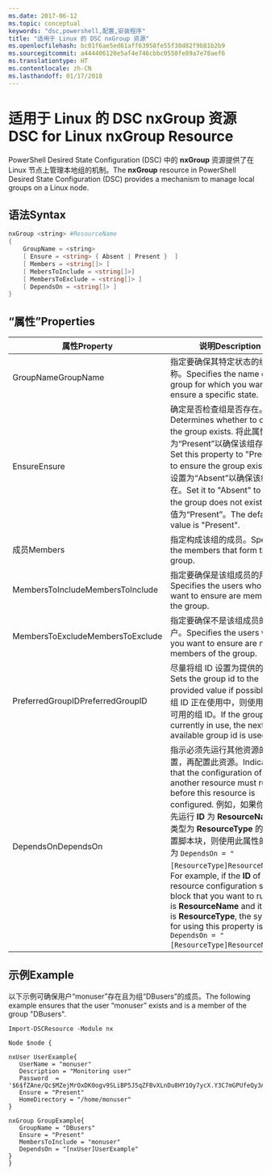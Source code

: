 ```yaml
---
ms.date: 2017-06-12
ms.topic: conceptual
keywords: "dsc,powershell,配置,安装程序"
title: "适用于 Linux 的 DSC nxGroup 资源"
ms.openlocfilehash: bc01f6ae5ed61aff63958fe55f30d82f9b81b2b9
ms.sourcegitcommit: a444406120e5af4e746cbbc0558fe89a7e78aef6
ms.translationtype: HT
ms.contentlocale: zh-CN
ms.lasthandoff: 01/17/2018
---
```

# <a name="dsc-for-linux-nxgroup-resource"></a><span data-ttu-id="ccbe3-103">适用于 Linux 的 DSC nxGroup 资源</span><span class="sxs-lookup"><span data-stu-id="ccbe3-103">DSC for Linux nxGroup Resource</span></span>

<span data-ttu-id="ccbe3-104">PowerShell Desired State Configuration (DSC) 中的 **nxGroup** 资源提供了在 Linux 节点上管理本地组的机制。</span><span class="sxs-lookup"><span data-stu-id="ccbe3-104">The **nxGroup** resource in PowerShell Desired State Configuration (DSC) provides a mechanism to manage local groups on a Linux node.</span></span>

## <a name="syntax"></a><span data-ttu-id="ccbe3-105">语法</span><span class="sxs-lookup"><span data-stu-id="ccbe3-105">Syntax</span></span>

```powershell
nxGroup <string> #ResourceName
{
    GroupName = <string>
    [ Ensure = <string> { Absent | Present }  ]
    [ Members = <string[]> ]
    [ MebersToInclude = <string[]>]
    [ MembersToExclude = <string[]> ]
    [ DependsOn = <string[]> ]
}

```

## <a name="properties"></a><span data-ttu-id="ccbe3-106">“属性”</span><span class="sxs-lookup"><span data-stu-id="ccbe3-106">Properties</span></span>

|  <span data-ttu-id="ccbe3-107">属性</span><span class="sxs-lookup"><span data-stu-id="ccbe3-107">Property</span></span> |  <span data-ttu-id="ccbe3-108">说明</span><span class="sxs-lookup"><span data-stu-id="ccbe3-108">Description</span></span> | 
|---|---|
| <span data-ttu-id="ccbe3-109">GroupName</span><span class="sxs-lookup"><span data-stu-id="ccbe3-109">GroupName</span></span>| <span data-ttu-id="ccbe3-110">指定要确保其特定状态的组的名称。</span><span class="sxs-lookup"><span data-stu-id="ccbe3-110">Specifies the name of the group for which you want to ensure a specific state.</span></span>| 
| <span data-ttu-id="ccbe3-111">Ensure</span><span class="sxs-lookup"><span data-stu-id="ccbe3-111">Ensure</span></span>| <span data-ttu-id="ccbe3-112">确定是否检查组是否存在。</span><span class="sxs-lookup"><span data-stu-id="ccbe3-112">Determines whether to check if the group exists.</span></span> <span data-ttu-id="ccbe3-113">将此属性设置为“Present”以确保该组存在。</span><span class="sxs-lookup"><span data-stu-id="ccbe3-113">Set this property to "Present" to ensure the group exists.</span></span> <span data-ttu-id="ccbe3-114">将其设置为“Absent”以确保该组不存在。</span><span class="sxs-lookup"><span data-stu-id="ccbe3-114">Set it to "Absent" to ensure the group does not exist.</span></span> <span data-ttu-id="ccbe3-115">默认值为“Present”。</span><span class="sxs-lookup"><span data-stu-id="ccbe3-115">The default value is "Present".</span></span>| 
| <span data-ttu-id="ccbe3-116">成员</span><span class="sxs-lookup"><span data-stu-id="ccbe3-116">Members</span></span>| <span data-ttu-id="ccbe3-117">指定构成该组的成员。</span><span class="sxs-lookup"><span data-stu-id="ccbe3-117">Specifies the members that form the group.</span></span>| 
| <span data-ttu-id="ccbe3-118">MembersToInclude</span><span class="sxs-lookup"><span data-stu-id="ccbe3-118">MembersToInclude</span></span>| <span data-ttu-id="ccbe3-119">指定要确保是该组成员的用户。</span><span class="sxs-lookup"><span data-stu-id="ccbe3-119">Specifies the users who you want to ensure are members of the group.</span></span>| 
| <span data-ttu-id="ccbe3-120">MembersToExclude</span><span class="sxs-lookup"><span data-stu-id="ccbe3-120">MembersToExclude</span></span>| <span data-ttu-id="ccbe3-121">指定要确保不是该组成员的用户。</span><span class="sxs-lookup"><span data-stu-id="ccbe3-121">Specifies the users who you want to ensure are not members of the group.</span></span>| 
| <span data-ttu-id="ccbe3-122">PreferredGroupID</span><span class="sxs-lookup"><span data-stu-id="ccbe3-122">PreferredGroupID</span></span>| <span data-ttu-id="ccbe3-123">尽量将组 ID 设置为提供的值。</span><span class="sxs-lookup"><span data-stu-id="ccbe3-123">Sets the group id to the provided value if possible.</span></span> <span data-ttu-id="ccbe3-124">如果组 ID 正在使用中，则使用下一个可用的组 ID。</span><span class="sxs-lookup"><span data-stu-id="ccbe3-124">If the group id is currently in use, the next available group id is used.</span></span>| 
| <span data-ttu-id="ccbe3-125">DependsOn</span><span class="sxs-lookup"><span data-stu-id="ccbe3-125">DependsOn</span></span> | <span data-ttu-id="ccbe3-126">指示必须先运行其他资源的配置，再配置此资源。</span><span class="sxs-lookup"><span data-stu-id="ccbe3-126">Indicates that the configuration of another resource must run before this resource is configured.</span></span> <span data-ttu-id="ccbe3-127">例如，如果你想要首先运行 **ID** 为 **ResourceName**、类型为 **ResourceType** 的资源配置脚本块，则使用此属性的语法为 `DependsOn = "[ResourceType]ResourceName"`。</span><span class="sxs-lookup"><span data-stu-id="ccbe3-127">For example, if the **ID** of the resource configuration script block that you want to run first is **ResourceName** and its type is **ResourceType**, the syntax for using this property is `DependsOn = "[ResourceType]ResourceName"`.</span></span>| 

## <a name="example"></a><span data-ttu-id="ccbe3-128">示例</span><span class="sxs-lookup"><span data-stu-id="ccbe3-128">Example</span></span>

<span data-ttu-id="ccbe3-129">以下示例可确保用户“monuser”存在且为组“DBusers”的成员。</span><span class="sxs-lookup"><span data-stu-id="ccbe3-129">The following example ensures that the user “monuser” exists and is a member of the group "DBusers".</span></span>

```
Import-DSCResource -Module nx 

Node $node {

nxUser UserExample{
   UserName = "monuser"
   Description = "Monitoring user"
   Password  =    '$6$fZAne/Qc$MZejMrOxDK0ogv9SLiBP5J5qZFBvXLnDu8HY1Oy7ycX.Y3C7mGPUfeQy3A82ev3zIabhDQnj2ayeuGn02CqE/0'
   Ensure = "Present"
   HomeDirectory = "/home/monuser"
}
 
nxGroup GroupExample{
   GroupName = "DBusers"
   Ensure = "Present"
   MembersToInclude = "monuser"
   DependsOn = "[nxUser]UserExample"            
}
}
```

